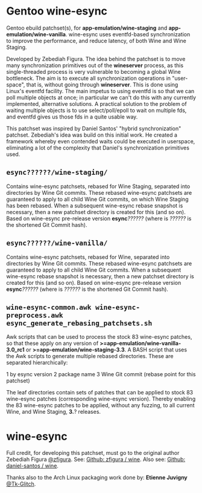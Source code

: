 # Gentoo wine-esync

Gentoo ebuild patchset(s), for **app-emulation/wine-staging** and **app-emulation/wine-vanilla**.
wine-esync uses eventfd-based synchronization to improve the performance, and reduce latency,
of both Wine and Wine Staging.

Developed by Zebediah Figura. The idea behind the patchset is to move many synchronization
primitives out of the **wineserver** process, as this single-threaded process is very vulnerable to
becoming a global Wine bottleneck. The aim is to execute all synchronization operations in "user-space",
that is, without going through **wineserver**. This is done using Linux's eventfd
facility. The main impetus to using eventfd is so that we can poll multiple
objects at once; in particular we can't do this with any currently implemented, alternative solutions.
A practical solution to the problem of waiting multiple objects is to use select/poll/epoll to wait on
multiple fds, and eventfd gives us those fds in a quite usable way.

This patchset was inspired by Daniel Santos' "hybrid synchronization"
patchset. Zebediah's idea was build on this initial work.
He created a framework whereby even contended waits could
be executed in userspace, eliminating a lot of the complexity that Daniel's
synchronization primitives used.

## ```esync??????/wine-staging/```

Contains wine-esync patchsets, rebased for Wine Staging, separated into directories by Wine Git commits. These rebased wine-esync patchsets are guaranteed to apply to all child Wine Git commits, on which Wine Staging has been rebased. When a subsequent wine-esync rebase snapshot is necessary, then a new patchset directory is created for this (and so on).
Based on wine-esync pre-release version **esync**_??????_ (where is _??????_ is the shortened Git Commit hash).

## ```esync??????/wine-vanilla/```

Contains wine-esync patchsets, rebased for Wine, separated into directories by Wine Git commits. These rebased wine-esync patchsets are guaranteed to apply to all child Wine Git commits. When a subsequent wine-esync rebase snapshot is necessary, then a new patchset directory is created for this (and so on).
Based on wine-esync pre-release version **esync**_??????_ (where is _??????_ is the shortened Git Commit hash).

## ```wine-esync-common.awk wine-esync-preprocess.awk esync_generate_rebasing_patchsets.sh```

Awk scripts that can be used to process the stock 83 wine-esync patches, so that these apply on any version of **>=app-emulation/wine-vanilla-3.0_rc1** or **>=app-emulation/wine-staging-3.3**.
A BASH script that uses the Awk scripts to generate multiple rebased directories. These are separated hierarchically:

 1 by esync version
 2 package name
 3 Wine Git commit (rebase point for this patchset)

The leaf directories contain sets of patches that can be applied to stock 83 wine-esync patches (corresponding wine-esync version). Thereby enabling
the 83 wine-esync patches to be applied, without any fuzzing, to all current Wine, and Wine Staging, **3.**? releases.

# wine-esync

Full credit, for developing this patchset, must go to the original author Zebediah Figura [@zfigura](https://github.com/zfigura).
See: [Github: zfigura / wine](https://github.com/zfigura/wine/blob/esync/README.esync).
Also see: [Github: daniel-santos / wine](https://github.com/daniel-santos/wine/tree/hybrid-sync).

Thanks also to the Arch Linux packaging work done by: **Etienne Juvigny** [@Tk-Glitch](https://github.com/Tk-Glitch).
